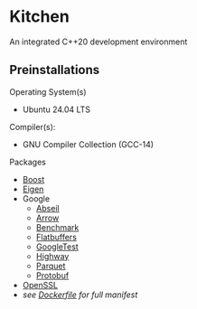 # Kitchen

An integrated C++20 development environment

## Preinstallations

Operating System(s)
- Ubuntu 24.04 LTS

Compiler(s):
- GNU Compiler Collection (GCC-14)

Packages
- [Boost](https://www.boost.org/)
- [Eigen](https://libeigen.gitlab.io/)
- Google
    - [Abseil](https://abseil.io/)
    - [Arrow](https://arrow.apache.org/)
    - [Benchmark](https://github.com/google/benchmark/)
    - [Flatbuffers](https://flatbuffers.dev/)
    - [GoogleTest](https://google.github.io/googletest/)
    - [Highway](https://google.github.io/highway/)
    - [Parquet](https://parquet.apache.org/)
    - [Protobuf](https://protobuf.dev/)
- [OpenSSL](https://www.openssl.org/)
- *see [Dockerfile](.devcontainer/Dockerfile) for full manifest*


